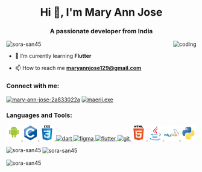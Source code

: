 


<h1 align="center">Hi 👋, I'm Mary Ann Jose</h1>
<h3 align="center">A passionate developer from India</h3>
<img align="right" alt="coding" wdith="400" src="https://media.tenor.com/NTd2dM_abZIAAAAi/brown-bear-and-cony-coffee.gif">
<p align="left"> <img src="https://komarev.com/ghpvc/?username=sora-san45&label=Profile%20views&color=0e75b6&style=flat" alt="sora-san45" /> </p>

- 🌱 I’m currently learning **Flutter**

- 📫 How to reach me **maryannjose129@gmail.com**

<h3 align="left">Connect with me:</h3>
<p align="left">
<a href="https://linkedin.com/in/mary-ann-jose-2a833022a" target="blank"><img align="center" src="https://raw.githubusercontent.com/rahuldkjain/github-profile-readme-generator/master/src/images/icons/Social/linked-in-alt.svg" alt="mary-ann-jose-2a833022a" height="30" width="40" /></a>
<a href="https://instagram.com/maerii.exe" target="blank"><img align="center" src="https://raw.githubusercontent.com/rahuldkjain/github-profile-readme-generator/master/src/images/icons/Social/instagram.svg" alt="maerii.exe" height="30" width="40" /></a>
</p>

<h3 align="left">Languages and Tools:</h3>
<p align="left"> <a href="https://developer.android.com" target="_blank" rel="noreferrer"> <img src="https://raw.githubusercontent.com/devicons/devicon/master/icons/android/android-original-wordmark.svg" alt="android" width="40" height="40"/> </a> <a href="https://www.cprogramming.com/" target="_blank" rel="noreferrer"> <img src="https://raw.githubusercontent.com/devicons/devicon/master/icons/c/c-original.svg" alt="c" width="40" height="40"/> </a> <a href="https://www.w3schools.com/css/" target="_blank" rel="noreferrer"> <img src="https://raw.githubusercontent.com/devicons/devicon/master/icons/css3/css3-original-wordmark.svg" alt="css3" width="40" height="40"/> </a> <a href="https://dart.dev" target="_blank" rel="noreferrer"> <img src="https://www.vectorlogo.zone/logos/dartlang/dartlang-icon.svg" alt="dart" width="40" height="40"/> </a> <a href="https://www.figma.com/" target="_blank" rel="noreferrer"> <img src="https://www.vectorlogo.zone/logos/figma/figma-icon.svg" alt="figma" width="40" height="40"/> </a> <a href="https://flutter.dev" target="_blank" rel="noreferrer"> <img src="https://www.vectorlogo.zone/logos/flutterio/flutterio-icon.svg" alt="flutter" width="40" height="40"/> </a> <a href="https://git-scm.com/" target="_blank" rel="noreferrer"> <img src="https://www.vectorlogo.zone/logos/git-scm/git-scm-icon.svg" alt="git" width="40" height="40"/> </a> <a href="https://www.w3.org/html/" target="_blank" rel="noreferrer"> <img src="https://raw.githubusercontent.com/devicons/devicon/master/icons/html5/html5-original-wordmark.svg" alt="html5" width="40" height="40"/> </a> <a href="https://www.java.com" target="_blank" rel="noreferrer"> <img src="https://raw.githubusercontent.com/devicons/devicon/master/icons/java/java-original.svg" alt="java" width="40" height="40"/> </a> <a href="https://www.mysql.com/" target="_blank" rel="noreferrer"> <img src="https://raw.githubusercontent.com/devicons/devicon/master/icons/mysql/mysql-original-wordmark.svg" alt="mysql" width="40" height="40"/> </a> <a href="https://www.python.org" target="_blank" rel="noreferrer"> <img src="https://raw.githubusercontent.com/devicons/devicon/master/icons/python/python-original.svg" alt="python" width="40" height="40"/> </a> </p>

<p><img align="left" src="https://github-readme-stats.vercel.app/api/top-langs?username=sora-san45&show_icons=true&locale=en&layout=compact" alt="sora-san45" /></p>

<p>&nbsp;<img align="center" src="https://github-readme-stats.vercel.app/api?username=sora-san45&show_icons=true&locale=en" alt="sora-san45" /></p>

<p><img align="center" src="https://github-readme-streak-stats.herokuapp.com/?user=sora-san45&" alt="sora-san45" /></p>
